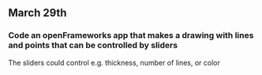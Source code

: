 ## March 29th 
### Code an openFrameworks app that makes a drawing with lines and points that can be controlled by sliders

The sliders could control e.g. thickness, number of lines, or color
